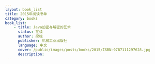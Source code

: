 ```yaml
---
layout: book_list
title: 2015年阅读书单
category: books
book_list: 
    - title: Java加密与解密的艺术
      status: 在读
      author: 梁栋
      publisher: 机械工业出版社
      language: 中文
      cover: /public/images/posts/books/2015/ISBN-9787111297628.jpg
      description:     
---
```


